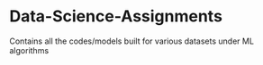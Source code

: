 # Data-Science-Assignments
Contains all the codes/models built for various datasets under ML algorithms
